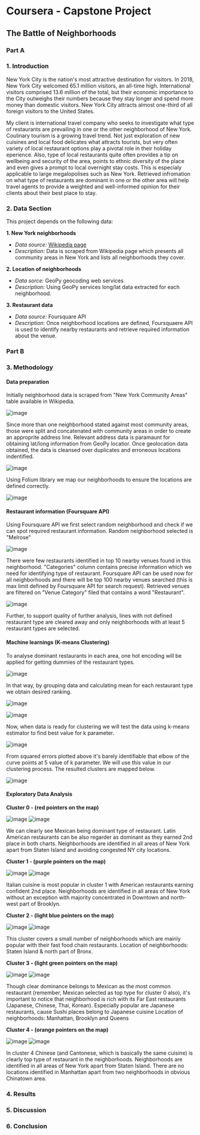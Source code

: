 # Coursera - Capstone Project

## The Battle of Neighborhoods


### Part A 

  ### 1. Introduction 

New York City is the nation's most attractive destination for visitors. In 2018, New York City welcomed 65.1 million visitors, an all-time high. International visitors comprised 13.6 million of the total, but their economic importance to the City outweighs their numbers because they stay longer and spend more money than domestic visitors. New York City attracts almost one-third of all foreign visitors to the United States. 

My client is international travel company who seeks to investigate what type of restaurants are prevailing in one or the other neighborhood of New York. Coulinary tourism is a growing travel trend. Not just exploration of new cuisines and local food delicates what attracts tourists, but very often variety of local restaurant options play a pivotal role in their holiday eperience. Also, type of local restaurants quite often provides a tip on wellbeing and security of the area, points to ethnic diversity of the place and even gives a prompt to local overnight stay costs. This is especialy applicable to large megalopolises such as New York. Retrieved infromation on what type of restaurants are dominant in one or the other area will help travel agents to provide a weighted and well-informed opinion for their clients about their best place to stay. 
  
   ### 2. Data Section
   
  This project depends on the following data:
  
  **1. New York neighborhoods**
  
  - *Data source:* [Wikipedia page](https://en.wikipedia.org/wiki/Neighborhoods_in_New_York_City)
  - *Description:* Data is scraped from Wikipedia page which presents all community areas in New York and lists all neighborhoods they cover. 

  **2. Location of neighborhoods**
  
  - *Data sorce:* GeoPy geocoding web services
  - *Description:* Using GeoPy services long/lat data extracted for each neighborhood.
  
  **3. Restaurant data**
  
  - *Data source:* Foursquare API
  - *Description:* Once neighborhood locations are defined, Foursquaere API is used to identify nearby restaurants and retrieve required information about the venue. 
  
  ### Part B
  
  ### 3. Methodology
  
  #### Data preparation
  
  Initially neighborhood data is scraped from "New York Community Areas" table available in Wikipedia. 
  
  ![image](https://user-images.githubusercontent.com/46403847/114102314-febdec80-98be-11eb-817d-3e8110eecd31.png)
  
  Since more than one neighborhood stated against most community areas, those were split and concatenated with community areas in order to create an approprite address line. Relevant address data is paramaunt for obtaining lat/long information from GeoPy locatior. Once geolocation data obtained, the data is cleansed over duplicates and erroneous locations indentified. 
  
  ![image](https://user-images.githubusercontent.com/46403847/114102481-4e041d00-98bf-11eb-9800-e33edba7cc8f.png)

  Using Folium library we map our neighborhoods to ensure the locations are defined correctly. 
  
  ![image](https://user-images.githubusercontent.com/46403847/114159550-d0232e80-991d-11eb-9410-22a17a838439.png)
  

  #### Restaurant information (Foursquare API)
  
  Using Foursquare API we first select random neighborhood and check if we can spot required restaurant information. Random neighborhood selected is "Melrose"
  
  ![image](https://user-images.githubusercontent.com/46403847/114103301-d0d9a780-98c0-11eb-864b-375c96b64762.png)

  There were few restaurants identified in top 10 nearby venues found in this neighborhood. "Categories" column contains precise information which we need for identifying type of restaurant. Foursquare API can be used now for all neighborhoods and there will be top 100 nearby venues searched (this is max limit defined by Foursquare API for search request). Retrieved venues are filtered on "Venue Category" filed that contains a word "Restaurant". 
  
  ![image](https://user-images.githubusercontent.com/46403847/114104397-b0125180-98c2-11eb-82bb-69c1493d8df8.png)
  
  Further, to support quality of further analysis, lines with not defined restaurant type are cleared away and only neighborhoods with at least 5 restaurant types are selected.  
  #### Machine learnings (K-means Clustering)
  
  To analyse dominant restaurants in each area, one hot encoding will be applied for getting dummies of the restaurant types. 

  ![image](https://user-images.githubusercontent.com/46403847/114105513-ce794c80-98c4-11eb-877f-fa5d53faeb1c.png)

  In that way, by grouping data and calculating mean for each restaurant type we obtain desired ranking.
  
  ![image](https://user-images.githubusercontent.com/46403847/114105729-362f9780-98c5-11eb-9a9b-9542d5be8a1c.png)

  ![image](https://user-images.githubusercontent.com/46403847/114105793-5c553780-98c5-11eb-9b02-2fb58d14f023.png)
  
  Now, when data is ready for clustering we will test the data using k-means estimator to find best value for k parameter.
  
  ![image](https://user-images.githubusercontent.com/46403847/114165178-14b1c880-9924-11eb-8335-9333970d709b.png)

  From squared errors plotted above it's barely identifiable that elbow of the curve points at 5 value of k parameter. We will use this value in our clustering process. 
  The resulted clusters are mapped below. 

  ![image](https://user-images.githubusercontent.com/46403847/114165471-6e19f780-9924-11eb-9e38-71997b6f203d.png)

  #### Exploratory Data Analysis
  
  **Cluster 0 - (red pointers on the map)**
  
  ![image](https://user-images.githubusercontent.com/46403847/114232031-2bcbd700-9973-11eb-8a0d-967e9b31dab5.png)
  ![image](https://user-images.githubusercontent.com/46403847/114232065-371f0280-9973-11eb-94e4-bf037765b259.png)
  
  We can clearly see Mexican being dominant type of restaurant. Latin American restaurants can be also regarder as dominant as they earned 2nd place in both charts.
  Neighborhoods are identified in all areas of New York apart from Staten Island and avoiding congested NY city locations. 


  **Cluster 1 - (purple pointers on the map)**  
  
  ![image](https://user-images.githubusercontent.com/46403847/114232266-8402d900-9973-11eb-8fd9-3b6f085b69ad.png)
  ![image](https://user-images.githubusercontent.com/46403847/114232279-89f8ba00-9973-11eb-9285-6179cf153558.png)

  Italian cuisine is most popular in cluster 1 with American restaurants earning confident 2nd place.
  Neighborhoods are identified in all areas of New York without an exception with majority concentrated in Downtown and north-west part of Brooklyn. 
  
  
  **Cluster 2 - (light blue pointers on the map)** 
  
  ![image](https://user-images.githubusercontent.com/46403847/114232481-db08ae00-9973-11eb-9fc9-d7b3a2dd121a.png)
  ![image](https://user-images.githubusercontent.com/46403847/114232504-e2c85280-9973-11eb-9fee-5a38999927bd.png)

  This cluster covers a small number of neighborhoods which are mainly popular with their fast food chain restaurants.
  Location of neighborhoods: Staten Island & north part of Bronx.
  
  
  **Cluster 3 - (light green pointers on the map)**   
  
  ![image](https://user-images.githubusercontent.com/46403847/114232598-02f81180-9974-11eb-882f-e820f714ecaa.png)
  ![image](https://user-images.githubusercontent.com/46403847/114232624-08edf280-9974-11eb-8044-5675fd5ae020.png)

  Though clear dominance belongs to Mexican as the most common restaurant (remember, Mexican selected as top type for cluster 0 also), it's important to notice that neighborhood is rich with its Far East restaurants (Japanese, Chinese, Thai, Korean). Especially popular are Japanese restaurants, cause Sushi places belong to Japanese cuisine
  Location of neighborhoods: Manhattan, Brooklyn and Queens
  
  
  **Cluster 4 - (orange pointers on the map)**   
  
  ![image](https://user-images.githubusercontent.com/46403847/114232684-2a4ede80-9974-11eb-9738-bec0f5793aed.png)
  ![image](https://user-images.githubusercontent.com/46403847/114232693-3044bf80-9974-11eb-844a-634ae7360237.png)

  In cluster 4 Chinese (and Cantonese, which is basically the same cuisine) is clearly top type of restaurant in the neighborhoods.
  Neighborhoods are identified in all areas of New York apart from Staten Island. There are no locations identified in Manhattan apart from two neighborhoods in obvious Chinatown area.
  
  
  ### 4. Results


  ### 5. Discussion
  
  
  ### 6. Conclusion

  
 
  
